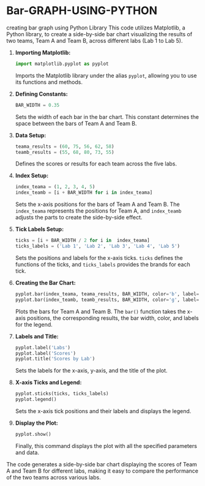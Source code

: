# Bar-GRAPH-USING-PYTHON
creating bar graph using Python Library
This code utilizes Matplotlib, a Python library, to create a side-by-side bar chart visualizing the results of two teams, Team A and Team B, across different labs (Lab 1 to Lab 5).

1. **Importing Matplotlib:**
   ```python
   import matplotlib.pyplot as pyplot
   ```
   Imports the Matplotlib library under the alias `pyplot`, allowing you to use its functions and methods.

2. **Defining Constants:**
   ```python
   BAR_WIDTH = 0.35
   ```
   Sets the width of each bar in the bar chart. This constant determines the space between the bars of Team A and Team B.

3. **Data Setup:**
   ```python
   teama_results = (60, 75, 56, 62, 58)
   teamb_results = (55, 68, 80, 73, 55)
   ```
   Defines the scores or results for each team across the five labs.

4. **Index Setup:**
   ```python
   index_teama = (1, 2, 3, 4, 5)
   index_teamb = [i + BAR_WIDTH for i in index_teama]
   ```
   Sets the x-axis positions for the bars of Team A and Team B. The `index_teama` represents the positions for Team A, and `index_teamb` adjusts the parts to create the side-by-side effect.

5. **Tick Labels Setup:**
   ```python
   ticks = [i + BAR_WIDTH / 2 for i in  index_teama]
   ticks_labels = ('Lab 1', 'Lab 2', 'Lab 3', 'Lab 4', 'Lab 5')
   ```
   Sets the positions and labels for the x-axis ticks. `ticks` defines the functions of the ticks, and `ticks_labels` provides the brands for each tick.

6. **Creating the Bar Chart:**
   ```python
   pyplot.bar(index_teama, teama_results, BAR_WIDTH, color='b', label='Team A')
   pyplot.bar(index_teamb, teamb_results, BAR_WIDTH, color='g', label='Team B')
   ```
   Plots the bars for Team A and Team B. The `bar()` function takes the x-axis positions, the corresponding results, the bar width, color, and labels for the legend.

7. **Labels and Title:**
   ```python
   pyplot.label('Labs')
   pyplot.label('Scores')
   pyplot.title('Scores by Lab')
   ```
   Sets the labels for the x-axis, y-axis, and the title of the plot.

8. **X-axis Ticks and Legend:**
   ```python
   pyplot.sticks(ticks, ticks_labels)
   pyplot.legend()
   ```
   Sets the x-axis tick positions and their labels and displays the legend.

9. **Display the Plot:**
   ```python
   pyplot.show()
   ```
   Finally, this command displays the plot with all the specified parameters and data.

The code generates a side-by-side bar chart displaying the scores of Team A and Team B for different labs, making it easy to compare the performance of the two teams across various labs.
